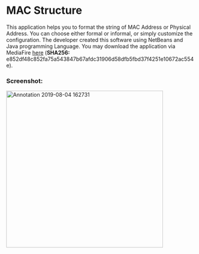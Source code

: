 # MAC Structure

This application helps you to format the string of MAC Address or Physical Address. You can choose either formal or informal, or simply customize the configuration. The developer created this software using NetBeans and Java programming Language. You may download the application via MediaFire [here](http://www.mediafire.com/file/ixwln92njlfpmvk/Mac_Structure_v1.0.0.rar/file) (__SHA256:__ e852df48c852fa75a543847b67afdc31906d58dfb5fbd37f4251e10672ac554e).

### __Screenshot__:
<img width="418" alt="Annotation 2019-08-04 162731" src="https://user-images.githubusercontent.com/47683574/62421534-e94df380-b6d5-11e9-80b8-3d3abfe0ddea.png">
